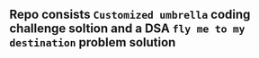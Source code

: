 ## Repo consists `Customized umbrella` coding challenge soltion and a DSA `fly me to my destination` problem solution
